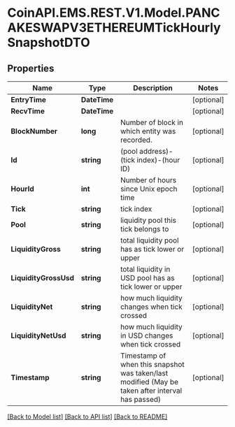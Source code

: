 
# CoinAPI.EMS.REST.V1.Model.PANCAKESWAPV3ETHEREUMTickHourlySnapshotDTO

## Properties

Name | Type | Description | Notes
------------ | ------------- | ------------- | -------------
**EntryTime** | **DateTime** |  | [optional] 
**RecvTime** | **DateTime** |  | [optional] 
**BlockNumber** | **long** | Number of block in which entity was recorded. | [optional] 
**Id** | **string** | (pool address)-(tick index)-(hour ID) | [optional] 
**HourId** | **int** | Number of hours since Unix epoch time | [optional] 
**Tick** | **string** | tick index | [optional] 
**Pool** | **string** | liquidity pool this tick belongs to | [optional] 
**LiquidityGross** | **string** | total liquidity pool has as tick lower or upper | [optional] 
**LiquidityGrossUsd** | **string** | total liquidity in USD pool has as tick lower or upper | [optional] 
**LiquidityNet** | **string** | how much liquidity changes when tick crossed | [optional] 
**LiquidityNetUsd** | **string** | how much liquidity in USD changes when tick crossed | [optional] 
**Timestamp** | **string** | Timestamp of when this snapshot was taken/last modified (May be taken after interval has passed) | [optional] 

[[Back to Model list]](../README.md#documentation-for-models)
[[Back to API list]](../README.md#documentation-for-api-endpoints)
[[Back to README]](../README.md)

